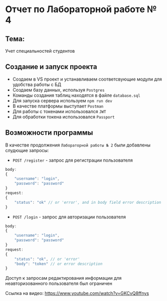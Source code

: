 # Отчет по Лабораторной работе № 4  

## Тема:  
Учет специальностей студентов  

## Создание и запуск проекта  

- Создаем в VS проект и устанавливаем соответсвующие модули для удобства работы с БД  
- Создаем базу данных, используя `Postgres`
- Команды создания таблиц находятся в файле `database.sql`
- Для запуска сервера используем `npm run dev` 
- В качестве платформы выступает `Postman`
- Для работы с токенами использовался `JWT`
- Для обработки токена использовался `Passport`

## Возможности программы  

В качестве продолжения `Лабораторной работы № 2` были добавлены слудющие запросы:  

- `POST /register` - запрос для регистрации пользователя
```js
body:
{
    "username": "login",
    "password": "password"
}
request:
{
    "status": "ok" // or 'error', and in body field error description
}
```
- `POST /login` - запрос для авторизации пользователя
```js
body:
{
    "username": "login",
    "password": "password"
}
request:
{
    "status": "ok", // or 'error'
    "body": "token" // or error description
}
```

Доступ к запросам редактирования информации для неавторизованного пользователя был ограничен  

Ссылка на видео: https://www.youtube.com/watch?v=GKCvQ8ffnys